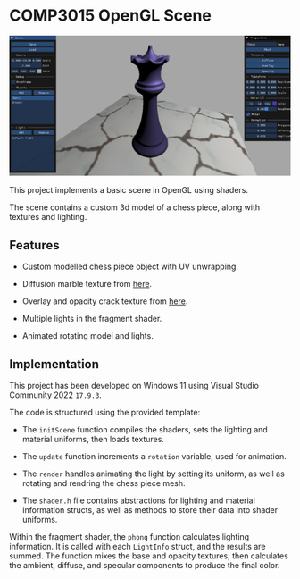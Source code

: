 # COMP3015 OpenGL Scene

<p align="center">
    <img src="https://github.com/emma-freeman-plym/comp3015-2/blob/main/preview.png?raw=true">
</p>

This project implements a basic scene in OpenGL using shaders.

The scene contains a custom 3d model of a chess piece, along with textures and lighting.

## Features

- Custom modelled chess piece object with UV unwrapping.

- Diffusion marble texture from [here](https://3dtextures.me/2022/06/20/marble-white-008/).

- Overlay and opacity crack texture from [here](https://3dtextures.me/2021/10/23/surface-imperfections-cracks-001/).

- Multiple lights in the fragment shader.

- Animated rotating model and lights.

## Implementation

This project has been developed on Windows 11 using Visual Studio Community 2022 `17.9.3`.

The code is structured using the provided template:

- The `initScene` function compiles the shaders, sets the lighting and material uniforms, then loads textures.

- The `update` function increments a `rotation` variable, used for animation.

- The `render` handles animating the light by setting its uniform, as well as rotating and rendring the chess piece mesh.

- The `shader.h` file contains abstractions for lighting and material information structs, as well as methods to store their data into shader uniforms.

Within the fragment shader, the `phong` function calculates lighting information.
It is called with each `LightInfo` struct, and the results are summed.
The function mixes the base and opacity textures, then calculates the ambient, diffuse, and specular components to produce the final color.

